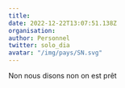 ```yaml
---
title: 
date: 2022-12-22T13:07:51.138Z
organisation: 
author: Personnel 
twitter: solo_dia
avatar: "/img/pays/SN.svg"
---
```


Non nous disons non on est prêt 
